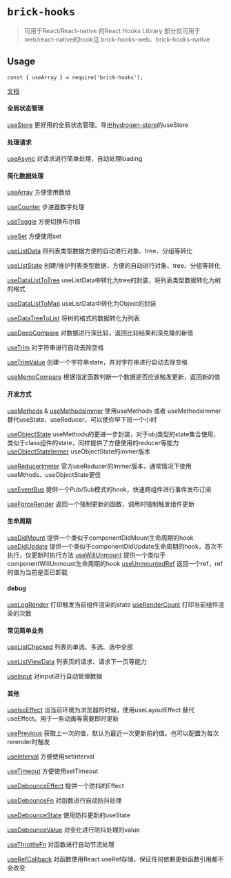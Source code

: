 # `brick-hooks`

> 可用于React/React-native 的React Hooks Library
部分仅可用于web/react-native的hook见 brick-hooks-web、brick-hooks-native

## Usage

```
const { useArray } = require('brick-hooks');
```

[文档](https://terminus-org.erda.cloud/terminus/workBench/projects/213/apps/6541/repo/tree/master/packages/common/README.md) 

#### 全局状态管理
[useStore](./src/useStore/README.md) 更好用的全局状态管理。导出[hydrogen-store](https://terminus-org.erda.cloud/terminus/workBench/projects/213/apps/6541/repo/tree/master/packages/store-next/README.md)的useStore

#### 处理请求
[useAsync](./src/useAsync/README.md) 对请求进行简单处理，自动处理loading

#### 简化数据处理
[useArray](./src/useArray/README.md) 方便使用数组

[useCounter](./src/useCounter/README.md) 步进器数字处理

[useToggle](./src/useToggle/README.md) 方便切换布尔值

[useSet](./src/useSet/README.md) 方便使用set

[useListData](./src/useListData/README.md) 将列表类型数据方便的自动进行对象、tree、分组等转化

[useListState](./src/useListState/README.md) 创建/维护列表类型数据，方便的自动进行对象、tree、分组等转化

[useDataListToTree](./src/useDataListToTree/README.md) useListData中转化为tree的封装，将列表类型数据转化为树的格式

[useDataListToMap](./src/useDataListToMap/README.md) useListData中转化为Object的封装

[useDataTreeToList](./src/useDataTreeToList/README.md) 将树的格式的数据转化为列表

[useDeepCompare](./src/useDeepCompare/README.md) 对数据进行深比较，返回比较结果和深克隆的新值

[useTrim](./src/useTrim/README.md) 对字符串进行自动去除空格

[useTrimValue](./src/useTrimValue/README.md) 创建一个字符串state，并对字符串进行自动去除空格

[useMemoCompare](./src/useMemoCompare/README.md) 根据指定函数判断一个数据是否应该触发更新，返回新的值

#### 开发方式
[useMethods](./src/useMethods/README.md) & [useMethodsImmer](./src/useMethods/README.md) 使用useMethods 或者 useMethodsImmer替代useState、useReducer，可以使你早下班一个小时

[useObjectState](./src/useObjectState/README.md) useMethods的更进一步封装，对于obj类型的state集合使用，类似于class组件的state，同样提供了方便使用的reducer等能力
[useObjectStateImmer](./src/useObjectStateIMmer/README.md) useObjectState的immer版本

[useReducerImmer](./src/useReducerImmer/README.md) 官方useReducer的Immer版本，通常情况下使用useMthods、useObjectState更佳

[useEventBus](./src/useEventBus/README.md) 提供一个Pub/Sub模式的hook，快速跨组件进行事件发布订阅

[useForceRender](./src/useForceRender/README.md) 返回一个强制更新的函数，调用时强制触发组件更新

#### 生命周期
[useDidMount](./src/useDidMount/README.md) 提供一个类似于componentDidMount生命周期的hook
[useDidUpdate](./src/useDidUpdate/README.md) 提供一个类似于componentDidUpdate生命周期的hook，首次不执行，仅更新时执行方法
[useWillUnmount](./src/useWillUnmount/README.md) 提供一个类似于componentWillUnmount生命周期的hook
[useUnmountedRef](./src/useUnmountedRef/README.md) 返回一个ref，ref的值为当前是否已卸载

#### debug
[useLogRender](./src/useLogRender/README.md) 打印触发当前组件渲染的state
[useRenderCount](./src/useRenderCount/README.md) 打印当前组件渲染的次数


#### 常见简单业务
[useListChecked](./src/useListChecked/README.md) 列表的单选、多选、选中全部

[useListViewData](./src/useListViewData/README.md) 列表页的请求、请求下一页等能力

[useInput](./src/useInput/README.md) 对input进行自动管理数据

#### 其他

[useIsoEffect](./src/useIsoEffect/README.md) 当当前环境为浏览器的时候，使用useLayoutEffect 替代 useEffect。用于一些动画等需要即时更新

[usePrevious](./src/usePrevious/README.md) 获取上一次的值，默认为最近一次更新前的值。也可以配置为每次rerender时触发

[useInterval](./src/useInterval/README.md) 方便使用setInterval

[useTimeout](./src/useTimeout/README.md) 方便使用setTimeout

[useDebounceEffect](./src/useDebounceEffect/README.md) 提供一个防抖的Effect

[useDebounceFn](./src/useDebounceFn/README.md) 对函数进行自动防抖处理

[useDebounceState](./src/useDebounceState/README.md) 使用防抖更新的useState

[useDebounceValue](./src/useDebounceValue/README.md) 对变化进行防抖处理的value

[useThrottleFn](./src/useThrottleFn/README.md) 对函数进行自动节流处理

[useRefCallback](./src/useRefCallback/README.md) 对函数使用React.useRef存储，保证任何依赖更新函数引用都不会改变

